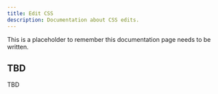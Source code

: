 ```yaml
---
title: Edit CSS
description: Documentation about CSS edits.
---
```


This is a placeholder to remember this documentation page needs to be written.

## TBD

TBD

